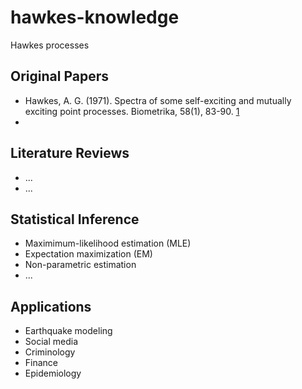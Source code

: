 # hawkes-knowledge
Hawkes processes

<!-- All references are formatted in APA style. -->

## Original Papers
- Hawkes, A. G. (1971). Spectra of some self-exciting and mutually exciting point processes. Biometrika, 58(1), 83-90. [1](https://doi.org/10.2307/2334319)
- 


## Literature Reviews
- ...
- ...

## Statistical Inference
- Maximimum-likelihood estimation (MLE)
- Expectation maximization (EM)
- Non-parametric estimation
- ...

## Applications
- Earthquake modeling
- Social media
- Criminology
- Finance
- Epidemiology
